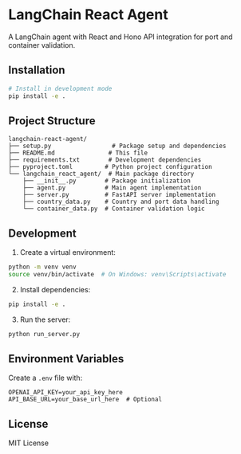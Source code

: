 # LangChain React Agent

A LangChain agent with React and Hono API integration for port and container validation.

## Installation

```bash
# Install in development mode
pip install -e .
```

## Project Structure

```
langchain-react-agent/
├── setup.py                 # Package setup and dependencies
├── README.md               # This file
├── requirements.txt        # Development dependencies
├── pyproject.toml         # Python project configuration
└── langchain_react_agent/  # Main package directory
    ├── __init__.py        # Package initialization
    ├── agent.py           # Main agent implementation
    ├── server.py          # FastAPI server implementation
    ├── country_data.py    # Country and port data handling
    └── container_data.py  # Container validation logic
```

## Development

1. Create a virtual environment:
```bash
python -m venv venv
source venv/bin/activate  # On Windows: venv\Scripts\activate
```

2. Install dependencies:
```bash
pip install -e .
```

3. Run the server:
```bash
python run_server.py
```

## Environment Variables

Create a `.env` file with:
```
OPENAI_API_KEY=your_api_key_here
API_BASE_URL=your_base_url_here  # Optional
```

## License

MIT License
